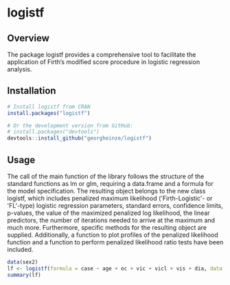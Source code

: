 # logistf

## Overview

The package logistf provides a comprehensive tool to facilitate the application of Firth’s modified
score procedure in logistic regression analysis.

## Installation
```r
# Install logistf from CRAN
install.packages("logistf")

# Or the development version from GitHub:
# install.packages("devtools")
devtools::install_github("georgheinze/logistf")
```

## Usage
The call of the main function of the library follows the structure of the standard functions as lm
or glm, requiring a data.frame and a formula for the model specification. The resulting object belongs to the new class logistf, 
which includes penalized maximum likelihood ('Firth-Logistic'- or 'FL'-type) logistic regression parameters, standard errors, 
confidence limits, p-values, the value of the maximized penalized log likelihood, the linear predictors, the number of iterations 
needed to arrive at the maximum and much more. Furthermore, specific methods for the resulting object are supplied. 
Additionally, a function to plot profiles of the penalized likelihood function and a function to perform penalized 
likelihood ratio tests have been included.

```r
data(sex2)
lf <- logistf(formula = case ~ age + oc + vic + vicl + vis + dia, data = sex2)
summary(lf)
```
